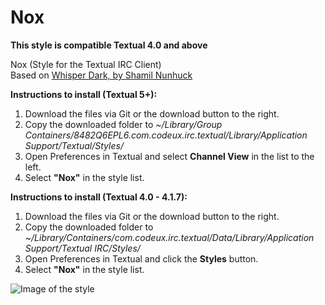 Nox
===

__This style is compatible Textual 4.0 and above__

Nox (Style for the Textual IRC Client)  
Based on [Whisper Dark, by Shamil Nunhuck](https://github.com/shamil-nunhuck/textual-whisper-dark)

__Instructions to install (Textual 5+):__  
1.  Download the files via Git or the download button to the right.  
2.  Copy the downloaded folder to _~/Library/Group Containers/8482Q6EPL6.com.codeux.irc.textual/Library/Application Support/Textual/Styles/_  
3.  Open Preferences in Textual and select __Channel View__ in the list to the left.  
4.  Select __"Nox"__ in the style list.  

__Instructions to install (Textual 4.0 - 4.1.7):__  
1.  Download the files via Git or the download button to the right.  
2.  Copy the downloaded folder to _~/Library/Containers/com.codeux.irc.textual/Data/Library/Application Support/Textual IRC/Styles/_  
3.  Open Preferences in Textual and click the __Styles__ button.  
4.  Select __"Nox"__ in the style list.  

![Image of the style](http://alientube.co/nox.jpg)
